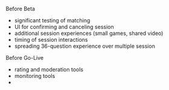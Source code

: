 Before Beta

- significant testing of matching
- UI for confirming and canceling session
- additional session experiences (small games, shared video)
- timing of session interactions
- spreading 36-question experience over multiple session

Before Go-Live

- rating and moderation tools
- monitoring tools
-
